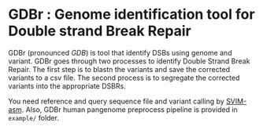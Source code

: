 GDBr : Genome identification tool for Double strand Break Repair
================
GDBr (pronounced _GDB_) is tool that identify DSBs using genome and variant. GDBr goes through two processes to identify Double Strand Break Repair. The first step is to blastn the variants and save the corrected variants to a csv file. The second process is to segregate the corrected variants into the appropriate DSBRs.

You need reference and query sequence file and variant calling by [SVIM-asm](https://github.com/eldariont/svim-asm). Also, GDBr human pangenome preprocess pipeline is provided in `example/` folder.